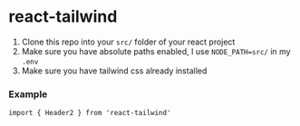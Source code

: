 # react-tailwind


1. Clone this repo into your `src/` folder of your react project
2. Make sure you have absolute paths enabled, I use `NODE_PATH=src/` in my `.env`
3. Make sure you have tailwind css already installed


### Example
```
import { Header2 } from 'react-tailwind'

```
